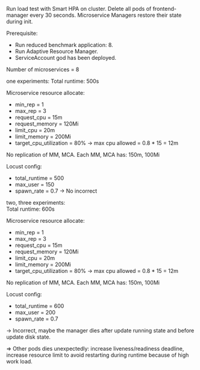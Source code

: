 Run load test with Smart HPA on cluster.
Delete all pods of frontend-manager every 30 seconds.
Microservice Managers restore their state during init.

Prerequisite:
- Run reduced benchmark application: 8.
- Run Adaptive Resource Manager.
- ServiceAccount god has been deployed.

Number of microservices = 8

one experiments:
Total runtime: 500s

Microservice resource allocate:
- min_rep = 1
- max_rep = 3
- request_cpu = 15m
- request_memory = 120Mi
- limit_cpu = 20m
- limit_memory = 200Mi
- target_cpu_utilization = 80%
-> max cpu allowed = 0.8 * 15 = 12m

No replication of MM, MCA.
Each MM, MCA has: 150m, 100Mi


Locust config:
- total_runtime = 500
- max_user = 150
- spawn_rate = 0.7
-> No incorrect


two, three experiments:  
Total runtime: 600s

Microservice resource allocate:
- min_rep = 1
- max_rep = 3
- request_cpu = 15m
- request_memory = 120Mi
- limit_cpu = 20m
- limit_memory = 200Mi
- target_cpu_utilization = 80%
-> max cpu allowed = 0.8 * 15 = 12m

No replication of MM, MCA.
Each MM, MCA has: 150m, 100Mi


Locust config:
- total_runtime = 600
- max_user = 200
- spawn_rate = 0.7

-> Incorrect, maybe the manager dies after update running state and before update disk state.


=> Other pods dies unexpectedly: increase liveness/readiness deadline, increase resource limit to avoid restarting during runtime because of high work load.
